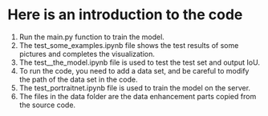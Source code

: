 # Here is an introduction to the code

1. Run the main.py function to train the model.
2. The test_some_examples.ipynb file shows the test results of some pictures and completes the visualization.
3. The test__the_model.ipynb file is used to test the test set and output IoU.
4. To run the code, you need to add a data set, and be careful to modify the path of the data set in the code.
5. The test_portraitnet.ipynb file is used to train the model on the server.
6. The files in the data folder are the data enhancement parts copied from the source code.
